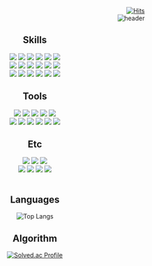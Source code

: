 <!--
**2kjin/2kjin** is a ✨ _special_ ✨ repository because its `README.md` (this file) appears on your GitHub profile.

Here are some ideas to get you started:

- 🔭 I’m currently working on ...
- 🌱 I’m currently learning ...
- 👯 I’m looking to collaborate on ...
- 🤔 I’m looking for help with ...
- 💬 Ask me about ...
- 📫 How to reach me: ...
- 😄 Pronouns: ...
- ⚡ Fun fact: ...
-->

<div>
 <div align=right>
  
 [![Hits](https://hits.seeyoufarm.com/api/count/incr/badge.svg?url=https%3A%2F%2Fgithub.com%2F2kjin&count_bg=%2332346C&title_bg=%236C71F1&icon=&icon_color=%23A23030&title=hits&edge_flat=false)](https://hits.seeyoufarm.com)
  <br/>
  ![header](https://capsule-render.vercel.app/api?type=slice&color=DB7093&height=180&text=KJin&fontSize=60&fontAlign=80&&fontAlignY=20&rotate=12&desc=Front%20End&fontColor=ffffff&descAlign=80&descAlignY=40&animation=twinkling)

  </div>
 
 <div align=center>
  
  ## Skills
  
  <img src="https://img.shields.io/badge/HTML5-E34F26?style=flat&logo=HTML5&logoColor=white"/>
  <img src="https://img.shields.io/badge/CSS-1572B6?style=flat&logo=CSS3&logoColor=white"/>
  <img src="https://img.shields.io/badge/Bootstrap-7952B3?style=flat&logo=Bootstrap&logoColor=white"/>
  <img src="https://img.shields.io/badge/TypeScript-3178C6?style=flat&logo=TypeScript&logoColor=white"/>
  <img src="https://img.shields.io/badge/JavaScript-F7DF1E?style=flat&logo=Javascript&logoColor=white"/>
  <img src="https://img.shields.io/badge/Node.js-339933?style=flat&logo=Node.js&logoColor=white"/>

  
  <br/>
  <img src="https://img.shields.io/badge/Vue.js-4FC08D?style=flat&logo=Vue.js&logoColor=white"/>
  <img src="https://img.shields.io/badge/React-61DAFB?style=flat&logo=React&logoColor=white"/>
  <img src="https://img.shields.io/badge/Redux-764ABC?style=flat&logo=Redux&logoColor=white"/>
  <img src="https://img.shields.io/badge/Recoil-764ABC?style=flat&logo=Redux&logoColor=white"/>
  <img src="https://img.shields.io/badge/Styled Component-DB7093?style=flat&logo=styled-components&logoColor=black"/>
  <img src="https://img.shields.io/badge/Axios-5A29E4?style=flat&logo=Axios&logoColor=black"/>

  <br/>
  <img src="https://img.shields.io/badge/Three.js-000000?style=flat&logo=Three.js&logoColor=white"/>
  <img src="https://img.shields.io/badge/Python-3776AB?style=flat&logo=Python&logoColor=white"/>
  <img src="https://img.shields.io/badge/Django-092E20?style=flat&logo=Django&logoColor=white"/>
  <img src="https://img.shields.io/badge/MySQL-4479A1?style=flat&logo=MySQL&logoColor=white"/>
    <img src="https://img.shields.io/badge/Flutter-02569B?style=flat&logo=Flutter&logoColor=white"/>
  <img src="https://img.shields.io/badge/Dart-0175C2?style=flat&logo=Dart&logoColor=white"/>
  <br/>
  
  ## Tools
  
  <img src="https://img.shields.io/badge/Visual Studio-5C2D91?style=flat&logo=Visual Studio&logoColor=white"/>
  <img src="https://img.shields.io/badge/Visual Studio Code-007ACC?style=flat&logo=Visual Studio Code&logoColor=white"/>
  <img src="https://img.shields.io/badge/Git-F05032?style=flat&logo=Git&logoColor=black"/>
  <img src="https://img.shields.io/badge/GitHub-181717?style=flat&logo=GitHub&logoColor=white"/>
  <img src="https://img.shields.io/badge/GitLab-FCA121?style=flat&logo=GitLab&logoColor=white"/>
  <br/>
  
  <img src="https://img.shields.io/badge/Notion-000000?style=flat&logo=Notion&logoColor=white"/>
  <img src="https://img.shields.io/badge/Figma-F24E1E?style=flat&logo=Figma&logoColor=black"/>
  <img src="https://img.shields.io/badge/Jira-0052CC?style=flat&logo=Jira&logoColor=black"/>
  <img src="https://img.shields.io/badge/Mattermost-0058CC?style=flat&logo=Mattermost&logoColor=black"/>
  <img src="https://img.shields.io/badge/Android Studio-3DDC84?style=flat&logo=Android Studio&logoColor=black"/>
  <img src="https://img.shields.io/badge/Postman-FF6C37?style=flat&logo=Postman&logoColor=black"/>
  <br/>
  
  ## Etc
  
  <img src="https://img.shields.io/badge/Houdini-FF4713?style=flat&logo=Houdini&logoColor=white"/>
  <img src="https://img.shields.io/badge/Nuke-000000?style=flat&logo=Nuke&logoColor=white"/>
  <img src="https://img.shields.io/badge/Adobe-FF0000?style=flat&logo=Adobe&logoColor=white"/>
  <br/>
  <img src="https://img.shields.io/badge/Adobe Photoshop-31A8FF?style=flat&logo=Adobe Photoshop&logoColor=white"/>
  <img src="https://img.shields.io/badge/Adobe Illustrator-FF9A00?style=flat&logo=Adobe Illustrator&logoColor=white"/>
  <img src="https://img.shields.io/badge/Adobe Premiere Pro-9999FF?style=flat&logo=Adobe Premiere Pro&logoColor=white"/>
  <img src="https://img.shields.io/badge/Adobe After Effects-9999FF?style=flat&logo=Adobe After Effects&logoColor=white"/>



  <br/>
  <br/>

  ## Languages
  
  ![Top Langs](https://github-readme-stats.vercel.app/api/top-langs/?username=2kjin&layout=compact&hide=jupyter%20notebook,java,c++)
  <br/>
  
  ## Algorithm 

  [![Solved.ac Profile](http://mazassumnida.wtf/api/v2/generate_badge?boj=kjin1202)](https://solved.ac/kjin1202/)
  <br/>
  

</div>
